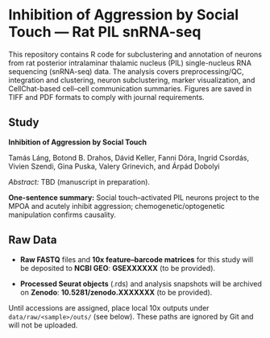 # Inhibition of Aggression by Social Touch — Rat PIL snRNA-seq

This repository contains R code for subclustering and annotation of neurons from rat posterior intralaminar thalamic nucleus (PIL) single-nucleus RNA sequencing (snRNA-seq) data. The analysis covers preprocessing/QC, integration and clustering, neuron subclustering, marker visualization, and CellChat-based cell–cell communication summaries. Figures are saved in TIFF and PDF formats to comply with journal requirements.

## Study

**Inhibition of Aggression by Social Touch**

Tamás Láng, Botond B. Drahos, Dávid Keller, Fanni Dóra, Ingrid Csordás, Vivien Szendi, Gina Puska, Valery Grinevich, and Árpád Dobolyi

*Abstract:* TBD (manuscript in preparation).

**One-sentence summary:** Social touch–activated PIL neurons project to the MPOA and acutely inhibit aggression; chemogenetic/optogenetic manipulation confirms causality.

## Raw Data

- **Raw FASTQ** files and **10x feature–barcode matrices** for this study will be deposited to **NCBI GEO**: **GSEXXXXXX** (to be provided).

- **Processed Seurat objects** (.rds) and analysis snapshots will be archived on **Zenodo**: **10.5281/zenodo.XXXXXXX** (to be provided).

Until accessions are assigned, place local 10x outputs under `data/raw/<sample>/outs/` (see below). These paths are ignored by Git and will not be uploaded.






